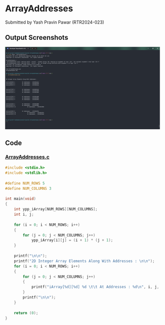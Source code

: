 # ArrayAddresses

Submitted by Yash Pravin Pawar (RTR2024-023)

## Output Screenshots
![output.png](./02-Screenshots/output.png)

## Code
### [ArrayAddresses.c](./01-Code/ArrayAddresses.c)
```c
#include <stdio.h>
#include <stdlib.h>

#define NUM_ROWS 5
#define NUM_COLUMNS 3

int main(void)
{
    int ypp_iArray[NUM_ROWS][NUM_COLUMNS];
    int i, j;

    for (i = 0; i < NUM_ROWS; i++)
    {
        for (j = 0; j < NUM_COLUMNS; j++)
            ypp_iArray[i][j] = (i + 1) * (j + 1);
    }

    printf("\n\n");
    printf("2D Integer Array Elements Along With Addresses : \n\n");
    for (i = 0; i < NUM_ROWS; i++)
    {
        for (j = 0; j < NUM_COLUMNS; j++)
        {
            printf("iArray[%d][%d] %d \t\t At Addresses : %d\n", i, j, ypp_iArray[i][j], &ypp_iArray[i][j]);
        }
        printf("\n\n");
    }

    return (0);
}

```

